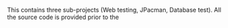 This contains three sub-projects (Web testing, JPacman, Database test). 
All the source code is provided prior to the 